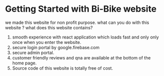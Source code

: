# Getting Started with Bi-Bike website

we made this website for non profit purpose.
what can you do with this website ? what does this website contains?

1. smooth experience with react application which loads fast and only only once when you enter the website.
2. secure login portal by google.firebase.com 
3. secure admin portal.
4. customer friendly reviews and qna are available at the bottom of the home page.
5. Source code of this website is totally free of cost.


